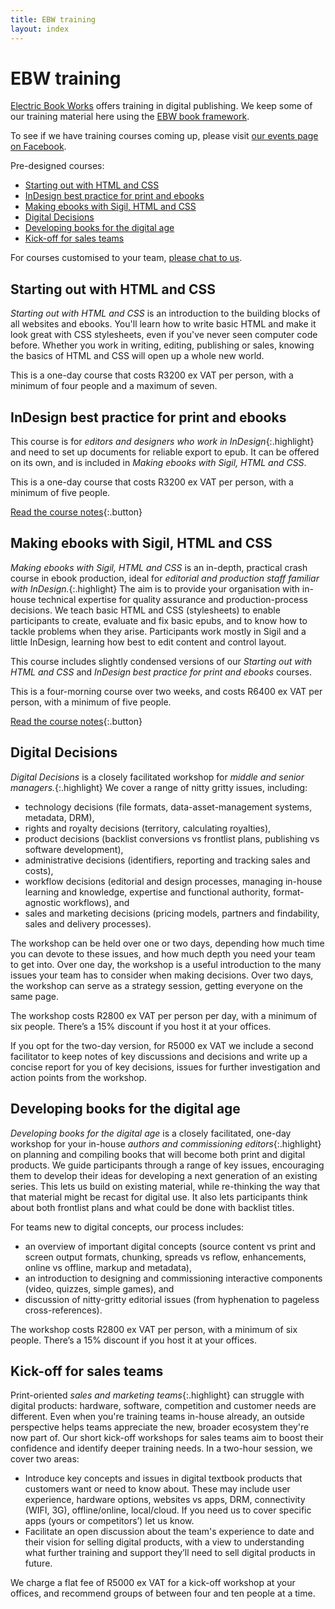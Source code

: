 ```yaml
---
title: EBW training
layout: index
---
```


# EBW training

[Electric Book Works](http://electricbookworks.com) offers training in digital publishing. We keep some of our training material here using the [EBW book framework](https://github.com/electricbookworks/book-framework).

To see if we have training courses coming up, please visit [our events page on Facebook](https://www.facebook.com/pages/Electric-Book-Works/531070060272349?sk=events).

Pre-designed courses:

*	[Starting out with HTML and CSS](#starting-out-with-html-and-css)
*	[InDesign best practice for print and ebooks](#indesign-best-practice-for-print-and-ebooks)
*	[Making ebooks with Sigil, HTML and CSS](#making-ebooks-with-sigil-html-and-css)
*	[Digital Decisions](#digital-decisions)
*	[Developing books for the digital age](#developing-books-for-the-digital-age)
*	[Kick-off for sales teams](#kick-off-for-sales-teams)

For courses customised to your team, [please chat to us](http://electricbookworks.com/contact).

## Starting out with HTML and CSS

*Starting out with HTML and CSS* is an introduction to the building blocks of all websites and ebooks. You'll learn how to write basic HTML and make it look great with CSS stylesheets, even if you've never seen computer code before. Whether you work in writing, editing, publishing or sales, knowing the basics of HTML and CSS will open up a whole new world.

This is a one-day course that costs R3200 ex VAT per person, with a minimum of four people and a maximum of seven. 

## InDesign best practice for print and ebooks

This course is for *editors and designers who work in InDesign*{:.highlight} and need to set up documents for reliable export to epub. It can be offered on its own, and is included in *Making ebooks with Sigil, HTML and CSS*.

This is a one-day course that costs R3200 ex VAT per person, with a minimum of five people. 

[Read the course notes](indesign-for-epub/0-3-contents.html){:.button}

## Making ebooks with Sigil, HTML and CSS

*Making ebooks with Sigil, HTML and CSS* is an in-depth, practical crash course in ebook production, ideal for *editorial and production staff familiar with InDesign.*{:.highlight} The aim is to provide your organisation with in-house technical expertise for quality assurance and production-process decisions. We teach basic HTML and CSS (stylesheets) to enable participants to create, evaluate and fix basic epubs, and to know how to tackle problems when they arise. Participants work mostly in Sigil and a little InDesign, learning how best to edit content and control layout. 

This course includes slightly condensed versions of our *Starting out with HTML and CSS* and *InDesign best practice for print and ebooks* courses.

This is a four-morning course over two weeks, and costs R6400 ex VAT per person, with a minimum of five people. 

[Read the course notes](making-ebooks/0-3-contents.html){:.button}

## Digital Decisions

*Digital Decisions* is a closely facilitated workshop for *middle and senior managers.*{:.highlight} We cover a range of nitty gritty issues, including:

*	technology decisions (file formats, data-asset-management systems, metadata, DRM), 
*	rights and royalty decisions (territory, calculating royalties), 
*	product decisions (backlist conversions vs frontlist plans, publishing vs software development), 
*	administrative decisions (identifiers, reporting and tracking sales and costs), 
*	workflow decisions (editorial and design processes, managing in-house learning and knowledge, expertise and functional authority, format-agnostic
workflows), and 
*	sales and marketing decisions (pricing models, partners and findability, sales and delivery processes).

The workshop can be held over one or two days, depending how much time you can devote to these issues, and how much depth you need your team to get into. Over one day, the workshop is a useful introduction to the many issues your team has to consider when making decisions. Over two days, the workshop can serve as a strategy session, getting everyone on the same page.

The workshop costs R2800 ex VAT per person per day, with a minimum of six people. There’s a 15% discount if you host it at your offices.

If you opt for the two-day version, for R5000 ex VAT we include a second facilitator to keep notes of key discussions and decisions and write up a concise report for you of key decisions, issues for further investigation and action points from the workshop.

## Developing books for the digital age 

*Developing books for the digital age* is a closely facilitated, one-day workshop for your in-house *authors and commissioning editors*{:.highlight} on planning and compiling books that will become both print and digital products. We guide participants through a range of key issues, encouraging them to develop their ideas for developing a next generation of an existing series. This lets us build on existing material, while re-thinking the way that that material might be recast for digital use. It also lets participants think about both frontlist plans and what could be done with backlist titles.

For teams new to digital concepts, our process includes:

*	an overview of important digital concepts (source content vs print and screen output formats, chunking, spreads vs reflow, enhancements, online vs offline, markup and metadata), 
*	an introduction to designing and commissioning interactive components (video, quizzes, simple games), and 
*	discussion of nitty-gritty editorial issues (from hyphenation to pageless cross-references).

The workshop costs R2800 ex VAT per person, with a minimum of six people. There’s a 15% discount if you host it at your offices.

## Kick-off for sales teams

Print-oriented *sales and marketing teams*{:.highlight} can struggle with digital products: hardware, software, competition and customer needs are different. Even when you're training teams in-house already, an outside perspective helps teams appreciate the new, broader ecosystem they're now part of. Our short kick-off workshops for sales teams aim to boost their confidence and identify deeper training needs. In a two-hour session, we cover two areas:

*	Introduce key concepts and issues in digital textbook products that customers want or need to know about. These may include user experience, hardware options, websites vs apps, DRM, connectivity (WIFI, 3G), offline/online, local/cloud. If you need us to cover specific apps (yours or competitors’) let us know.
*	Facilitate an open discussion about the team's experience to date and their vision for selling digital products, with a view to understanding what further training and support they’ll need to sell digital products in future.

We charge a flat fee of R5000 ex VAT for a kick-off workshop at your offices, and recommend groups of between four and ten people at a time.

